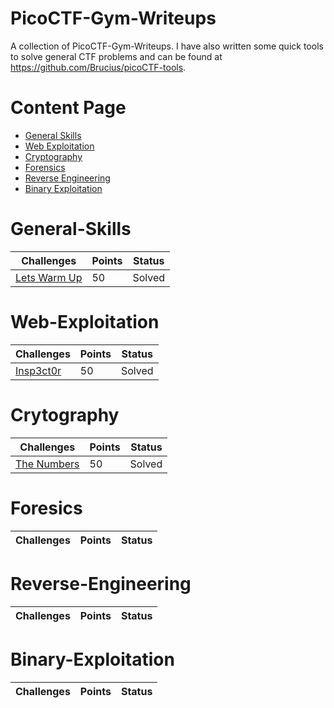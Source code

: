 # PicoCTF-Gym-Writeups

A collection of PicoCTF-Gym-Writeups. I have also written some quick tools to solve general CTF problems and can be found at https://github.com/Brucius/picoCTF-tools.

# Content Page

* [General Skills](README.md#General-Skills)
* [Web Exploitation](README.md#Web-Exploitation)
* [Cryptography](README.md#Cryptography)
* [Forensics](README.md#Foresics)
* [Reverse Engineering](README.md#Reverse-Engineering)
* [Binary Exploitation](README.md#Binary-Exploitation)

<!-- * [Forensics](https://github.com/m14ghost/PicoCTF-2019-Writeup#Foresics)

* [Reverse Engineering](https://github.com/m14ghost/PicoCTF-2019-Writeup#Reverse-Engineering) -->

# General-Skills
Challenges | Points | Status
---------- | ------ | ------
[Lets Warm Up](General-Skills/2-warm.md) | 50 | Solved

# Web-Exploitation
Challenges | Points | Status
---------- | ------ | ------
[Insp3ct0r](Web-Exploitation/Insp3ct0r.md) | 50 | Solved

# Crytography
Challenges | Points | Status
---------- | ------ | ------
[The Numbers](Cryptography/The-numbers.md) | 50 | Solved

# Foresics
Challenges | Points | Status
---------- | ------ | ------

# Reverse-Engineering
Challenges | Points | Status
---------- | ------ | ------

# Binary-Exploitation
Challenges | Points | Status
---------- | ------ | ------

